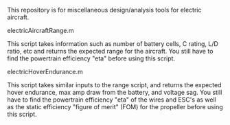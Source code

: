 This repository is for miscellaneous design/analysis tools for electric aircraft.

electricAircraftRange.m

This script takes information such as number of battery cells, C rating, L/D ratio, etc and returns the expected range for the aircraft. You still have to find the powertrain efficiency "eta" before using this script.

electricHoverEndurance.m

This script takes similar inputs to the range script, and returns the expected hover endurance, max amp draw from the battery, and voltage sag. You still have to find the powertrain efficiency "eta" of the wires and ESC's as well as the static efficiency "figure of merit" (FOM) for the propeller before using this script.
